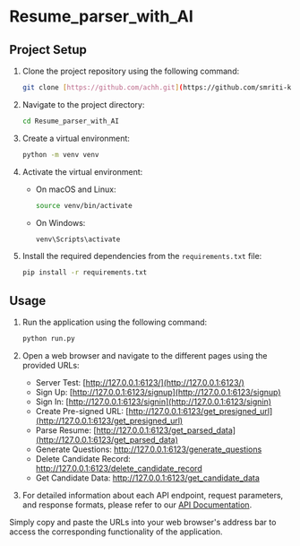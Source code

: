 # Resume_parser_with_AI

## Project Setup

1. Clone the project repository using the following command:

    ```sh
    git clone [https://github.com/achh.git](https://github.com/smriti-ksolves/Resume_parser_with_AI.git)
    ```

2. Navigate to the project directory:

    ```sh
    cd Resume_parser_with_AI
    ```

3. Create a virtual environment:

    ```sh
    python -m venv venv
    ```

4. Activate the virtual environment:

    - On macOS and Linux:

        ```sh
        source venv/bin/activate
        ```

    - On Windows:

        ```sh
        venv\Scripts\activate
        ```

5. Install the required dependencies from the `requirements.txt` file:

    ```sh
    pip install -r requirements.txt
    ```

## Usage

1. Run the application using the following command:

    ```sh
    python run.py
    ```

2. Open a web browser and navigate to the different pages using the provided URLs:

   - Server Test: [http://127.0.0.1:6123/](http://127.0.0.1:6123/)
   - Sign Up: [http://127.0.0.1:6123/signup](http://127.0.0.1:6123/signup)
   - Sign In: [http://127.0.0.1:6123/signin](http://127.0.0.1:6123/signin)
   - Create Pre-signed URL: [http://127.0.0.1:6123/get_presigned_url](http://127.0.0.1:6123/get_presigned_url)
   - Parse Resume: [http://127.0.0.1:6123/get_parsed_data](http://127.0.0.1:6123/get_parsed_data)
   - Generate Questions: http://127.0.0.1:6123/generate_questions
   - Delete Candidate Record: http://127.0.0.1:6123/delete_candidate_record
   - Get Candidate Data: http://127.0.0.1:6123/get_candidate_data
3. For detailed information about each API endpoint, request parameters, and response formats, please refer to our [API Documentation](https://docs.google.com/document/d/1WGWn-_e0HAo0J1gX-cv7eA5g1maSn7Wb7mka9MhawKU/edit?usp=sharing).

Simply copy and paste the URLs into your web browser's address bar to access the corresponding functionality of the application.




